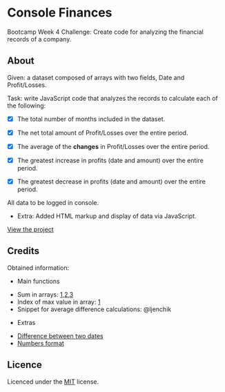 # Console Finances

Bootcamp Week 4 Challenge: Create code for analyzing the financial records of a company.

## About

Given: a dataset composed of arrays with two fields, Date and Profit/Losses.

Task: write JavaScript code that analyzes the records to calculate each of the following:

- [x] The total number of months included in the dataset.

- [x] The net total amount of Profit/Losses over the entire period.

- [x] The average of the **changes** in Profit/Losses over the entire period.

- [x] The greatest increase in profits (date and amount) over the entire period.

- [x] The greatest decrease in profits (date and amount) over the entire period.

All data to be logged in console.

- Extra: Added HTML markup and display of data via JavaScript.

[View the project](https://alexandrabatrak.github.io/console-finances)

## Credits

Obtained information:

- Main functions

* Sum in arrays: [1](https://www.tutorialspoint.com/how-to-sum-all-elements-in-a-nested-array-javascript),[2](https://www.quora.com/What-is-the-best-algorithm-to-sum-numbers-in-nested-arrays),[3](https://bobbyhadz.com/blog/javascript-get-sum-of-array-of-numbers)
* Index of max value in array: [1](https://bobbyhadz.com/blog/javascript-get-index-of-max-value-in-array)
* Snippet for average difference calculations: @ljenchik

- Extras

* [Difference between two dates](https://stackoverflow.com/questions/17732897/difference-between-two-dates-in-years-months-days-in-javascript)
* [Numbers format](https://stackoverflow.com/questions/149055/how-to-format-numbers-as-currency-strings)

## Licence

Licenced under the [MIT](/LICENSE) license.
